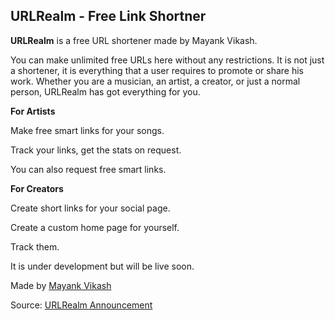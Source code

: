 ## URLRealm - Free Link Shortner

**URLRealm** is a free URL shortener made by Mayank Vikash. 

You can make unlimited free URLs here without any restrictions. It is not just a shortener, it is everything that a user requires to promote or share his work. Whether you are a musician, an artist, a creator, or just a normal person, URLRealm has got everything for you.

**For Artists**

Make free smart links for your songs.

Track your links, get the stats on request.

You can also request free smart links.

**For Creators**

Create short links for your social page.

Create a custom home page for yourself.

Track them.

It is under development but will be live soon.

Made by [Mayank Vikash](https://mayankvikash.ml/)

Source: [URLRealm Announcement](https://mayankvikash.blogspot.com/2022/01/urlrealm.html)

